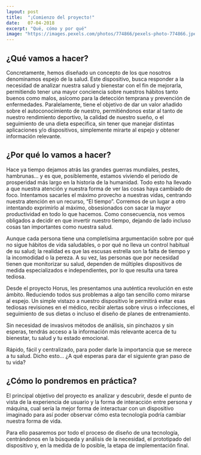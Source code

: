 ```yaml
---
layout: post
title:  "¡Comienzo del proyecto!"
date:   07-04-2018
excerpt: "Qué, cómo y por qué"
image: "https://images.pexels.com/photos/774866/pexels-photo-774866.jpeg?cs=srgb&dl=adult-beautiful-face-774866.jpg&fm=jpg"
---
```


## ¿Qué vamos a hacer?
Concretamente, hemos diseñado un concepto de los que nosotros denominamos espejo de la salud. Este dispositivo, busca responder a la
necesidad de analizar nuestra salud y bienestar con el fin de mejorarla, permitiendo tener una mayor conciencia sobre nuestros hábitos
tanto buenos como malos, asícomo para la detección temprana y prevención de enfermedades. Paralelamente, tiene el objetivo de dar un valor
añadido sobre el autoconocimiento de nuestro, permitiéndonos estar al tanto de nuestro rendimiento deportivo, la calidad de nuestro sueño,
o el seguimiento de una dieta específica, sin tener que manejar distintas aplicaciones y/o dispositivos, simplemente mirarte al espejo
y obtener información relevante.


## ¿Por qué lo vamos a hacer?

Hace ya tiempo dejamos atrás las grandes guerras mundiales, pestes, hambrunas... y es que, posiblemente, estamos viviendo el periodo de prosperidad más largo en la historia de la humanidad. Todo esto ha llevado a que nuestra atención y nuestra forma de ver las cosas haya cambiado de foco. Intentamos sacarles el máximo provecho a nuestras vidas, centrando nuestra atención en un recurso, “El tiempo”. Corremos de un lugar a otro intentando exprimirlo al máximo, obsesionados con sacar la mayor productividad en todo lo que hacemos. Como consecuencia, nos vemos obligados a decidir en que invertir nuestro tiempo, dejando de lado incluso cosas tan importantes como nuestra salud.

Aunque cada persona tiene una completísima argumentación sobre por qué no sigue hábitos de vida saludables, o por qué no lleva un control habitual de su salud; la realidad es que las escusas estrella son la falta de tiempo y la incomodidad o la pereza. A su vez, las personas que por necesidad tienen que monitorizar su salud, dependen de múltiples dispositivos de medida especializados e independientes, por lo que resulta una tarea tediosa.

Desde el proyecto Horus, les presentamos una auténtica revolución en este ámbito. Reduciendo todos sus problemas a algo tan sencillo como mirarse al espejo. Un simple vistazo a nuestro dispositivo le permitirá evitar esas tediosas revisiones en el médico, recibir alertas sobre virus o infecciones, el seguimiento de sus dietas o incluso el diseño de planes de entrenamiento.

Sin necesidad de invasivos métodos de análisis, sin pinchazos y sin esperas, tendrás acceso a la información más relevante acerca de tu bienestar, tu salud y tu estado emocional.

Rápido, fácil y centralizado, para poder darle la importancia que se merece a tu salud. Dicho esto... ¿A qué esperas para dar el siguiente gran paso de tu vida?


## ¿Cómo lo pondremos en práctica?
El principal objetivo del proyecto es analizar y descubrir, desde el punto de vista de la experiencia de usuario y la forma de interacción
entre persona y máquina, cual sería la mejor forma de interactuar con un dispositivo imaginado para así poder observar cómo esta tecnología
podría cambiar nuestra forma de vida.

Para ello pasaremos por todo el proceso de diseño de una tecnología, centrándonos en la búsqueda y análisis de la necesidad, el prototipado del dispositivo y, en la medida de lo posible, la etapa de implementación final.

